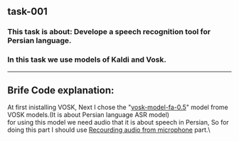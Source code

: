 ## task-001

### This task is about: Develope a speech recognition tool for Persian language.
### In this task we use models of Kaldi and Vosk.
------------------------------------------------------------------------------
## Brife Code explanation:
At first inistalling VOSK, Next I chose the "[vosk-model-fa-0.5](https://alphacephei.com/vosk/)" model frome VOSK models.(It is about Persian language ASR model)\
for using this model we need audio that it is about speech in Persian, So for doing this part I should use [Recourding audio from microphone](https://colab.research.google.com/gist/ricardodeazambuja/03ac98c31e87caf284f7b06286ebf7fd/microphone-to-numpy-array-from-your-browser-in-colab.ipynb) part.\

